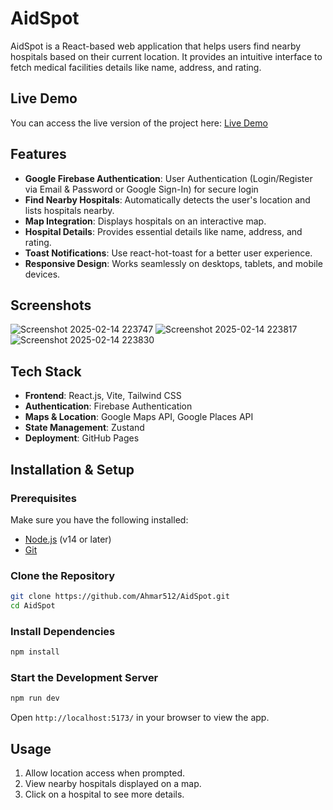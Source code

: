 # AidSpot

AidSpot is a React-based web application that helps users find nearby hospitals based on their current location. It provides an intuitive interface to fetch medical facilities details like name, address, and rating.

## Live Demo

You can access the live version of the project here:
[Live Demo](https://ahmar512.github.io/AidSpot)


## Features

- **Google Firebase Authentication**: User Authentication (Login/Register via Email & Password or Google Sign-In) for secure login
- **Find Nearby Hospitals**: Automatically detects the user's location and lists hospitals nearby.
- **Map Integration**: Displays hospitals on an interactive map.
- **Hospital Details**: Provides essential details like name, address, and rating.
- **Toast Notifications**: Use react-hot-toast for a better user experience.
- **Responsive Design**: Works seamlessly on desktops, tablets, and mobile devices.
  
## Screenshots

![Screenshot 2025-02-14 223747](https://github.com/user-attachments/assets/e22121ef-b9c6-4027-b0e8-2fdb4ea03d18)
![Screenshot 2025-02-14 223817](https://github.com/user-attachments/assets/57d5da5c-c752-4302-8ea0-88b7aae7f2fb)
![Screenshot 2025-02-14 223830](https://github.com/user-attachments/assets/0baeb7da-a260-49ed-bbd7-c6dcab956973)

## Tech Stack

- **Frontend**: React.js, Vite, Tailwind CSS
- **Authentication**: Firebase Authentication
- **Maps & Location**: Google Maps API, Google Places API
- **State Management**: Zustand
- **Deployment**: GitHub Pages

## Installation & Setup

### Prerequisites

Make sure you have the following installed:

- [Node.js](https://nodejs.org/) (v14 or later)
- [Git](https://git-scm.com/)

### Clone the Repository

```sh
git clone https://github.com/Ahmar512/AidSpot.git
cd AidSpot
```

### Install Dependencies

```sh
npm install
```

### Start the Development Server

```sh
npm run dev
```

Open `http://localhost:5173/` in your browser to view the app.

## Usage

1. Allow location access when prompted.
2. View nearby hospitals displayed on a map.
3. Click on a hospital to see more details.
